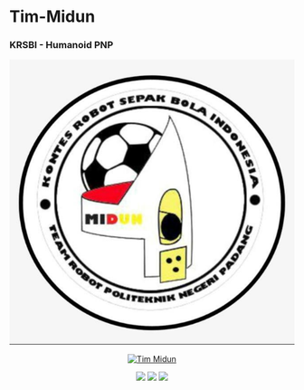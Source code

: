 # Tim-Midun
### KRSBI - Humanoid PNP

<img src="Logo Midun.png" tittle="midun"/>

<p align="center"><a href="https://github.com/timmidun"><img title="Tim Midun" src="https://github-readme-stats.vercel.app/api?username=timmidun&show_icons=true&include_all_commits=true&theme=chartreuse-dark&cache_seconds=3200"></a>
</p>

 <p align="center">
<code><a href="https://www.python.org/" target="_blank"><img height="50" src="https://www.vectorlogo.zone/logos/python/python-ar21.svg"></a></code>
<code><a href="https://www.arduino.cc/" target="_blank"><img height="50" src="https://www.vectorlogo.zone/logos/arduino/arduino-ar21.svg"></a></code>
<code><a href="https://www.linux.org/" target="_blank"><img height="50" src="https://www.vectorlogo.zone/logos/linux/linux-ar21.svg"></a></code>

<br/><br/>
</p>
